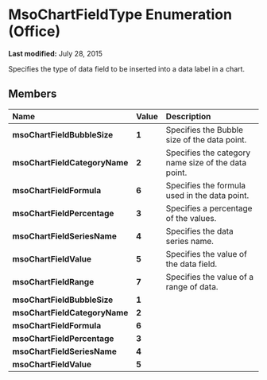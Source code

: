 
# MsoChartFieldType Enumeration (Office)

 **Last modified:** July 28, 2015

Specifies the type of data field to be inserted into a data label in a chart.

## Members



|**Name**|**Value**|**Description**|
|:-----|:-----|:-----|
| **msoChartFieldBubbleSize**| **1**|Specifies the Bubble size of the data point.|
| **msoChartFieldCategoryName**| **2**|Specifies the category name size of the data point.|
| **msoChartFieldFormula**| **6**|Specifies the formula used in the data point.|
| **msoChartFieldPercentage**| **3**|Specifies a percentage of the values.|
| **msoChartFieldSeriesName**| **4**|Specifies the data series name.|
| **msoChartFieldValue**| **5**|Specifies the value of the data field.|
| **msoChartFieldRange**| **7**|Specifies the value of a range of data.|
| **msoChartFieldBubbleSize**| **1**||
| **msoChartFieldCategoryName**| **2**||
| **msoChartFieldFormula**| **6**||
| **msoChartFieldPercentage**| **3**||
| **msoChartFieldSeriesName**| **4**||
| **msoChartFieldValue**| **5**||
